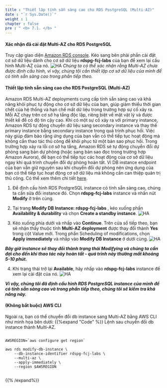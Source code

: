 ```yaml
---
title : "Thiết lập tính sẵn sàng cao cho RDS PostgreSQL (Multi-AZ)"
date : "`r Sys.Date()`"
weight : 1
chapter : false
pre : " <b> 7.1. </b> "
---
```


#### Xác nhận đã cài đặt Multi-AZ cho RDS PostgreSQL

Truy cập giao diện [Amazon RDS console](https://console.aws.amazon.com/rds/home#databases). Kéo sang bên phải phần cài đặt cơ sở dữ liệu dành cho cơ sở dữ liệu **rdspg-fcj-labs** của bạn để xem lại cấu hình Multi-AZ của nó.
![HA](/images/7/1/1.png)
*Chúng ta có thể xác nhận rằng Multi-AZ chưa được định cấu hình, vì vậy, chúng tôi cần thiết lập cơ sở dữ liệu của mình để có tính sẵn sàng cao trong phần tiếp theo.*

#### Thiết lập tính sẵn sàng cao cho RDS PostgreSQL (Multi-AZ)

Amazon RDS Multi-AZ deployments cung cấp tính sẵn sàng cao và khả năng khôi phục tự động cho cơ sở dữ liệu của bạn, giúp giảm thiểu thời gian chết của hệ thống và hạn chế mất dữ liệu trong trường hợp sự cố xảy ra. Mỗi AZ chạy trên cơ sở hạ tầng độc lập, riêng biệt về mặt vật lý và được thiết kế để có độ tin cậy cao. Khi có một sự cố xảy ra với primary instance, Amazon RDS tự động chuyển dữ liệu sang secondary instance và thay thế primary instance bằng secondary instance trong quá trình phục hồi. Việc này giúp đảm bảo rằng ứng dụng của bạn vẫn có thể tiếp tục hoạt động mà không cần thao tác thủ công để khôi phục từ một bản sao phục hồi. Trong trường hợp xảy ra lỗi cơ sở hạ tầng, Amazon RDS sẽ tự động chuyển đổi dự phòng sang bản dự phòng (hoặc sang bản sao đọc trong trường hợp Amazon Aurora), để bạn có thể tiếp tục các hoạt động của cơ sở dữ liệu ngay khi quá trình chuyển đổi dự phòng hoàn tất. Vì DB instance endpoint của bạn vẫn giữ nguyên sau khi chuyển đổi dự phòng nên ứng dụng của bạn có thể tiếp tục hoạt động cơ sở dữ liệu mà không cần can thiệp quản trị thủ công. Có thể xem thêm chi tiết [here](https://aws.amazon.com/blogs/database/amazon-rds-under-the-hood-multi-az/).

1. Để định cấu hình RDS PostgreSQL instance có tính sẵn sàng cao, chúng ta cần sửa đổi instance đó. Chọn **rdspg-fcj-labs** instance và nhấn nút **Modify** ở trên cùng.

2. Tại trang **Modify DB Instance: rdspg-fcj-labs** , kéo xuống phần **Availability & durability** và chọn **Create a standby instance**.
![HA](/images/7/1/2.png)

3. Kéo xuống phía dưới và nhấp vào **Continue**. Trên cửa sổ tiếp theo, bạn sẽ nhận thấy thuộc tính **Multi-AZ deployment** được thay đổi thành **Yes** trong cột Value mới. Trong phần Scheduling of modifications, chọn **Apply immediately** và nhấp vào **Modify DB Instance** ở dưới cùng.
![HA](/images/7/1/3.png)

***Bây giờ instance sẽ thay đổi thành trạng thái **Modifying** và chúng ta cần đợi cho đến khi thao tác này hoàn tất - quá trình này thường mất khoảng 5-10 phút.***

4. Khi trạng thái trở lại **Available**, hãy nhấp vào **rdspg-fcj-labs** instance để xem lại cài đặt của nó.
![HA](/images/7/1/4.png)

***Vì vậy, chúng tôi đã định cấu hình RDS PostgreSQL instance của mình để có tính sẵn sàng cao và trong phần tiếp theo, chúng tôi sẽ kiểm tra khả năng này.***


#### (Không bắt buộc) AWS CLI

Ngoài ra, bạn có thể chuyển đổi db instance sang Multi-AZ bằng AWS CLI như minh họa bên dưới:
{{%expand "Code" %}}
Lệnh sau chuyển đổi db instance thành Multi-AZ.

```

AWSREGION=`aws configure get region`

aws rds modify-db-instance \
	--db-instance-identifier rdspg-fcj-labs \
	--multi-az \
	--apply-immediately \
	--region $AWSREGION


```
{{% /expand%}}